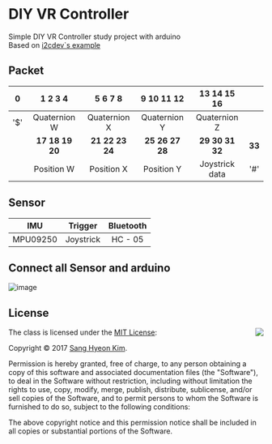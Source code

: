 # DIY VR Controller
Simple DIY VR Controller study project with arduino  
Based on [i2cdev`s example](https://github.com/jrowberg/i2cdevlib/blob/master/Arduino/MPU6050/examples/MPU6050_DMP6/MPU6050_DMP6.ino)


## Packet
| 0 |   1  2  3  4   |   5  6  7  8   |   9 10 11 12   |  13 14 15 16   |      |
|:-:|:--------------:|:--------------:|:--------------:|:--------------:|:----:|
|'$'|  Quaternion W  |  Quaternion X  |  Quaternion Y  |  Quaternion Z  |      |
|   | **17 18 19 20**| **21 22 23 24**| **25 26 27 28**| **29 30 31 32**|**33**|
|   |   Position W   |   Position X   |   Position Y   | Joystrick data |  '#' |
## Sensor
|   IMU    |  Trigger  |  Bluetooth  |
|:--------:|:---------:|:-----------:|
| MPU09250 | Joystrick |   HC - 05   |


## Connect all Sensor and arduino
![image](http://i.imgur.com/Payf8Nz.jpg)

## License

<img align="right" src="http://opensource.org/trademarks/opensource/OSI-Approved-License-100x137.png">

The class is licensed under the [MIT License](http://opensource.org/licenses/MIT):

Copyright &copy; 2017 [Sang Hyeon Kim](http://www.github.com/rlatkdgus500).

Permission is hereby granted, free of charge, to any person obtaining a copy of this software and associated documentation files (the "Software"), to deal in the Software without restriction, including without limitation the rights to use, copy, modify, merge, publish, distribute, sublicense, and/or sell copies of the Software, and to permit persons to whom the Software is furnished to do so, subject to the following conditions:

The above copyright notice and this permission notice shall be included in all copies or substantial portions of the Software.
